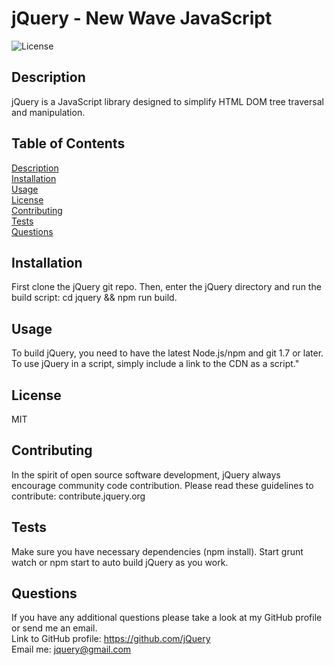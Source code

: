
# jQuery - New Wave JavaScript
![License](https://img.shields.io/badge/license-MIT-blue.svg)

## Description
jQuery is a JavaScript library designed to simplify HTML DOM tree traversal and manipulation.

## Table of Contents
[Description](#Description)  
[Installation](#Installation)  
[Usage](#Usage)  
[License](#License)  
[Contributing](#Contribution)  
[Tests](#Tests)  
[Questions](#Questions) 

## Installation
First clone the jQuery git repo. Then, enter the jQuery directory and run the build script: cd jquery && npm run build.

## Usage
To build jQuery, you need to have the latest Node.js/npm and git 1.7 or later. To use jQuery in a script, simply include a link to the CDN as a script." 

## License 
MIT


## Contributing
In the spirit of open source software development, jQuery always encourage community code contribution. Please read these guidelines to contribute: contribute.jquery.org

## Tests
Make sure you have necessary dependencies (npm install). Start grunt watch or npm start to auto build jQuery as you work. 

## Questions
If you have any additional questions please take a look at my GitHub profile or send me an email.  
Link to GitHub profile: https://github.com/jQuery  
Email me: jquery@gmail.com  

